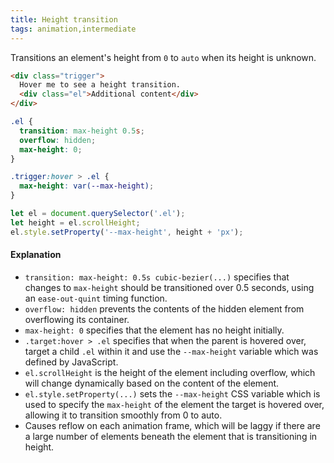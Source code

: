 ```yaml
---
title: Height transition
tags: animation,intermediate
---
```


Transitions an element's height from `0` to `auto` when its height is unknown.

```html
<div class="trigger">
  Hover me to see a height transition.
  <div class="el">Additional content</div>
</div>
```

```css
.el {
  transition: max-height 0.5s;
  overflow: hidden;
  max-height: 0;
}

.trigger:hover > .el {
  max-height: var(--max-height);
}
```

```js
let el = document.querySelector('.el');
let height = el.scrollHeight;
el.style.setProperty('--max-height', height + 'px');
```

#### Explanation

- `transition: max-height: 0.5s cubic-bezier(...)` specifies that changes to `max-height` should be transitioned over 0.5 seconds, using an `ease-out-quint` timing function.
- `overflow: hidden` prevents the contents of the hidden element from overflowing its container.
- `max-height: 0` specifies that the element has no height initially.
- `.target:hover > .el` specifies that when the parent is hovered over, target a child `.el` within it and use the `--max-height` variable which was defined by JavaScript.
- `el.scrollHeight` is the height of the element including overflow, which will change dynamically based on the content of the element.
- `el.style.setProperty(...)` sets the `--max-height` CSS variable which is used to specify the `max-height` of the element the target is hovered over, allowing it to transition smoothly from 0 to auto.
- Causes reflow on each animation frame, which will be laggy if there are a large number of elements beneath the element that is transitioning in height.
